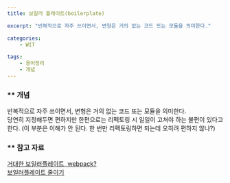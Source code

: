 ```yaml
---
title: 보일러 플레이트(boilerplate)

excerpt: "반복적으로 자주 쓰이면서, 변형은 거의 없는 코드 또는 모듈을 의미한다."

categories:
    - WIT

tags: 
    - 용어정리
    - 개념
---
```

### ** 개념
반복적으로 자주 쓰이면서, 변형은 거의 없는 코드 또는 모듈을 의미한다.  
당연히 지정해두면 편하지만 한편으로는 리펙토링 시 일일이 고쳐야 하는 불편이 있다고 한다. (이 부분은 이해가 안 된다. 한 번만 리펙토링하면 되는데 오히려 편하지 않나?)  


### ** 참고 자료
[거대한 보일러플레이트, webpack?](https://brunch.co.kr/@kooslab/144)  
[보일러플레이트 줄이기](https://medium.com/@charlezz/%EB%B3%B4%EC%9D%BC%EB%9F%AC%ED%94%8C%EB%A0%88%EC%9D%B4%ED%8A%B8-%EC%BD%94%EB%93%9C%EB%9E%80-boilerplate-code-83009a8d3297) 
<br>